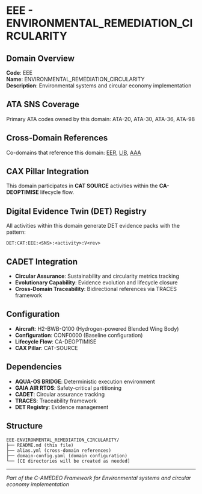 # EEE - ENVIRONMENTAL_REMEDIATION_CIRCULARITY

## Domain Overview
**Code**: EEE  
**Name**: ENVIRONMENTAL_REMEDIATION_CIRCULARITY  
**Description**: Environmental systems and circular economy implementation

## ATA SNS Coverage
Primary ATA codes owned by this domain:
ATA-20, ATA-30, ATA-36, ATA-98

## Cross-Domain References
Co-domains that reference this domain:
[EER](../EER-*/), [LIB](../LIB-*/), [AAA](../AAA-*/)

## CAX Pillar Integration
This domain participates in **CAT SOURCE** activities within the **CA-DEOPTIMISE** lifecycle flow.

## Digital Evidence Twin (DET) Registry
All activities within this domain generate DET evidence packs with the pattern:
```
DET:CAT:EEE:<SNS>:<activity>:V<rev>
```

## CADET Integration
- **Circular Assurance**: Sustainability and circularity metrics tracking
- **Evolutionary Capability**: Evidence evolution and lifecycle closure
- **Cross-Domain Traceability**: Bidirectional references via TRACES framework

## Configuration
- **Aircraft**: H2-BWB-Q100 (Hydrogen-powered Blended Wing Body)
- **Configuration**: CONF0000 (Baseline configuration)
- **Lifecycle Flow**: CA-DEOPTIMISE
- **CAX Pillar**: CAT-SOURCE

## Dependencies
- **AQUA-OS BRIDGE**: Deterministic execution environment
- **GAIA AIR RTOS**: Safety-critical partitioning
- **CADET**: Circular assurance tracking
- **TRACES**: Traceability framework
- **DET Registry**: Evidence management

## Structure
```
EEE-ENVIRONMENTAL_REMEDIATION_CIRCULARITY/
├── README.md (this file)
├── alias.yml (cross-domain references)
├── domain-config.yaml (domain configuration)
└── [CE directories will be created as needed]
```

---
*Part of the C-AMEDEO Framework for Environmental systems and circular economy implementation*